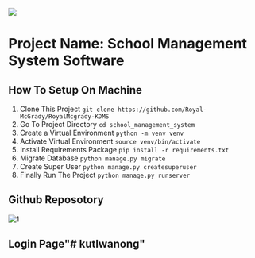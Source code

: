 [![](https://badges.pufler.dev/visits/sajib1066/school_management_system?label=visitors&color=blue)](https://badges.pufler.dev)
# Project Name: School Management System Software

## How To Setup On Machine
1. Clone This Project `git clone https://github.com/Royal-McGrady/RoyalMcgrady-KDMS`
2. Go To Project Directory `cd school_management_system`
3. Create a Virtual Environment `python -m venv venv`
4. Activate Virtual Environment `source venv/bin/activate`
5. Install Requirements Package `pip install -r requirements.txt`
6. Migrate Database `python manage.py migrate`
7. Create Super User `python manage.py createsuperuser`
8. Finally Run The Project `python manage.py runserver`

## Github Reposotory
<!-- Administration Section Start -->
![1](https://github.com/Moeketsi08/just)
## Login Page"# kutlwanong" 
 
